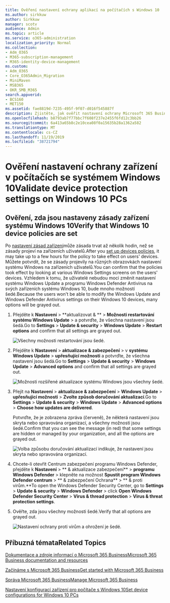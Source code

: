 ```yaml
---
title: Ověření nastavení ochrany aplikací na počítačích s Windows 10
ms.author: sirkkuw
author: Sirkkuw
manager: scotv
audience: Admin
ms.topic: article
ms.service: o365-administration
localization_priority: Normal
ms.collection:
- Adm_O365
- M365-subscription-management
- M365-identity-device-management
ms.custom:
- Adm_O365
- Core_O365Admin_Migration
- MiniMaven
- MSB365
- OKR_SMB_M365
search.appverid:
- BCS160
- MET150
ms.assetid: fae8819d-7235-495f-9f07-d016f545887f
description: Zjistěte, jak ověřit nastavení ochrany Microsoft 365 Business app v zařízeních systému Windows 10.
ms.openlocfilehash: b8793ab7f77bbc7f608f237e2455f6fd12c3bb26
ms.sourcegitcommit: 6a413a65b8c2e10cea08f0a15635b28a1362a582
ms.translationtype: MT
ms.contentlocale: cs-CZ
ms.lasthandoff: 11/19/2019
ms.locfileid: "38721794"
---
```

# <a name="validate-device-protection-settings-on-windows-10-pcs"></a><span data-ttu-id="dc3eb-103">Ověření nastavení ochrany zařízení v počítačích se systémem Windows 10</span><span class="sxs-lookup"><span data-stu-id="dc3eb-103">Validate device protection settings on Windows 10 PCs</span></span>

## <a name="verify-that-windows-10-device-policies-are-set"></a><span data-ttu-id="dc3eb-104">Ověření, zda jsou nastaveny zásady zařízení systému Windows 10</span><span class="sxs-lookup"><span data-stu-id="dc3eb-104">Verify that Windows 10 device policies are set</span></span>

<span data-ttu-id="dc3eb-105">Po [nastavení zásad zařízení](protection-settings-for-windows-10-pcs.md)může zásada trvat až několik hodin, než se zásady projeví na zařízeních uživatelů.</span><span class="sxs-lookup"><span data-stu-id="dc3eb-105">After you [set up devices policies](protection-settings-for-windows-10-pcs.md), it may take up to a few hours for the policy to take effect on users' devices.</span></span> <span data-ttu-id="dc3eb-106">Můžete potvrdit, že se zásady projevily na různých obrazovkách nastavení systému Windows na zařízeních uživatelů.</span><span class="sxs-lookup"><span data-stu-id="dc3eb-106">You can confirm that the policies took effect by looking at various Windows Settings screens on the users' devices.</span></span> <span data-ttu-id="dc3eb-107">Vzhledem k tomu, že uživatelé nebudou moci změnit nastavení systému Windows Update a programu Windows Defender Antivirus na svých zařízeních systému Windows 10, bude mnoho možností šedé.</span><span class="sxs-lookup"><span data-stu-id="dc3eb-107">Because the users won't be able to modify the Windows Update and Windows Defender Antivirus settings on their Windows 10 devices, many options will be grayed out.</span></span>
  
1. <span data-ttu-id="dc3eb-108">Přejděte k **Nastavení** \> \*\*aktualizovat &amp; \*\* \> **Možnosti restartování** **systému Windows Update** \> a potvrďte, že všechna nastavení jsou šedá.</span><span class="sxs-lookup"><span data-stu-id="dc3eb-108">Go to **Settings** \> **Update &amp; security** \> **Windows Update** \> **Restart options** and confirm that all settings are grayed out.</span></span> 
    
    ![Všechny možnosti restartování jsou šedé.](media/31308da9-18b0-47c5-bbf6-d5fa6747c376.png)
  
2. <span data-ttu-id="dc3eb-110">Přejděte k **Nastavení** \> **aktualizace &amp; zabezpečení** \> v **systému Windows Update** \> **upřesňující možnosti** a potvrďte, že všechna nastavení jsou šedá.</span><span class="sxs-lookup"><span data-stu-id="dc3eb-110">Go to **Settings** \> **Update &amp; security** \> **Windows Update** \> **Advanced options** and confirm that all settings are grayed out.</span></span> 
    
    ![Možnosti rozšířené aktualizace systému Windows jsou všechny šedé.](media/049cf281-d503-4be9-898b-c0a3286c7fc2.png)
  
3. <span data-ttu-id="dc3eb-112">Přejít na **Nastavení** \> **aktualizace &amp; zabezpečení** \> **Windows Update** \> **upřesňující možnosti** \> **Zvolte způsob doručování aktualizací**.</span><span class="sxs-lookup"><span data-stu-id="dc3eb-112">Go to **Settings** \> **Update &amp; security** \> **Windows Update** \> **Advanced options** \> **Choose how updates are delivered**.</span></span>
    
    <span data-ttu-id="dc3eb-113">Potvrďte, že je zobrazena zpráva (červeně), že některá nastavení jsou skryta nebo spravována organizací, a všechny možnosti jsou šedé.</span><span class="sxs-lookup"><span data-stu-id="dc3eb-113">Confirm that you can see the message (in red) that some settings are hidden or managed by your organization, and all the options are grayed out.</span></span>
    
    ![Volba způsobu doručování aktualizací indikuje, že nastavení jsou skryta nebo spravována organizací.](media/6b3e37c5-da41-4afd-9983-b4f406216b59.png)
  
4. <span data-ttu-id="dc3eb-115">Chcete-li otevřít Centrum zabezpečení programu Windows Defender, přejděte k **Nastavení** \> \*\* &amp; aktualizace zabezpečení\*\* \> **programu Windows Defender** \> klepněte na možnost **Spustit program Windows Defender centrum** \> \*\* &amp; zabezpečení Ochrana\*\* \> \*\* &amp; proti virům.\*\*</span><span class="sxs-lookup"><span data-stu-id="dc3eb-115">To open the Windows Defender Security Center, go to **Settings** \> **Update &amp; security** \> **Windows Defender** \> click **Open Windows Defender Security Center** \> **Virus &amp; thread protection** \> **Virus &amp; threat protection settings**.</span></span> 
    
5. <span data-ttu-id="dc3eb-116">Ověřte, zda jsou všechny možnosti šedé.</span><span class="sxs-lookup"><span data-stu-id="dc3eb-116">Verify that all options are grayed out.</span></span> 
    
    ![Nastavení ochrany proti virům a ohrožení je šedé.](media/9ca68d40-a5d9-49d7-92a4-c581688b5926.png)
  
## <a name="related-topics"></a><span data-ttu-id="dc3eb-118">Příbuzná témata</span><span class="sxs-lookup"><span data-stu-id="dc3eb-118">Related Topics</span></span>

[<span data-ttu-id="dc3eb-119">Dokumentace a zdroje informací o Microsoft 365 Business</span><span class="sxs-lookup"><span data-stu-id="dc3eb-119">Microsoft 365 Business documentation and resources</span></span>](https://go.microsoft.com/fwlink/p/?linkid=853701)
  
[<span data-ttu-id="dc3eb-120">Začínáme s Microsoft 365 Business</span><span class="sxs-lookup"><span data-stu-id="dc3eb-120">Get started with Microsoft 365 Business</span></span>](microsoft-365-business-overview.md)
  
[<span data-ttu-id="dc3eb-121">Správa Microsoft 365 Business</span><span class="sxs-lookup"><span data-stu-id="dc3eb-121">Manage Microsoft 365 Business</span></span>](manage.md)
  
[<span data-ttu-id="dc3eb-122">Nastavení konfigurací zařízení pro počítače s Windows 10</span><span class="sxs-lookup"><span data-stu-id="dc3eb-122">Set device configurations for Windows 10 PCs</span></span>](protection-settings-for-windows-10-pcs.md)
  

